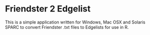 Friendster 2 Edgelist
===========================

This is a simple application written for Windows, Mac OSX and Solaris SPARC to convert Friendster .txt files to Edgelists for use in R.
